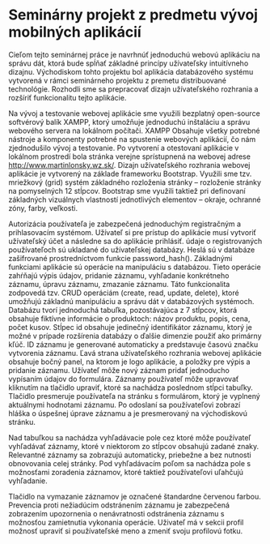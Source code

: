 # Seminárny projekt z predmetu vývoj mobilných aplikácií
Cieľom tejto seminárnej práce je navrhnúť jednoduchú webovú aplikáciu na správu dát, ktorá bude spĺňať základné princípy užívateľsky intuitívneho dizajnu. Východiskom tohto projektu bol aplikácia databázového systému vytvorená v rámci seminárneho projektu z premetu distribuované technológie. Rozhodli sme sa prepracovať dizajn užívateľského rozhrania a rozšíriť funkcionalitu tejto aplikácie.

Na vývoj a testovanie webovej aplikácie sme využili bezplatný open-source softvérový balík XAMPP, ktorý umožňuje jednoduchú inštaláciu a správu webového servera na lokálnom počítači. XAMPP Obsahuje všetky potrebné nástroje a komponenty potrebné na spustenie webových aplikácií, čo nám zjednodušilo vývoj a testovanie. Po vytvorení a otestovaní aplikácie v lokálnom prostredí bola stránka verejne sprístupnená na webovej adrese http://www.martinlonsky.wz.sk/. 
Dizajn užívateľského rozhrania webovej aplikácie je vytvorený na základe frameworku Bootstrap. Využili sme tzv. mriežkový (grid) systém základného rozloženia stránky – rozloženie stránky na pomyselných 12 stĺpcov. Bootstrap sme využili taktiež pri definovaní základných vizuálnych vlastností jednotlivých elementov – okraje, ochranné zóny, farby, veľkosti.

Autorizácia používateľa je zabezpečená jednoduchým registračným a prihlasovacím systémom. Užívateľ si pre prístup do aplikácie musí vytvoriť užívateľský účet a následne sa do aplikácie prihlásiť. údaje o registrovaných používateľoch sú ukladané do užívateľskej databázy. Heslá sú v databáze zašifrované prostredníctvom funkcie password_hash().  Základnými funkciami aplikácie sú operácie na manipuláciu s databázou. Tieto operácie zahŕňajú výpis údajov, pridanie záznamu, vyhľadanie konkrétneho záznamu, úpravu záznamu, zmazanie záznamu. Táto funkcionalita zodpovedá tzv. CRUD operáciám (create, read, update, delete), ktoré umožňujú základnú manipuláciu a správu dát v databázových systémoch. Databázu tvorí jednoduchá tabuľka, pozostávajúca z 7 stĺpcov, ktorá obsahuje fiktívne informácie o produktoch: názov produktu, popis, cena, počet kusov. Stĺpec id obsahuje jedinečný identifikátor záznamu, ktorý je možné v prípade rozšírenia databázy o ďalšie dimenzie použiť ako primárny kľúč. ID záznamu je generované automaticky a predstavuje časovú značku vytvorenia záznamu.
Ľavá strana užívateľského rozhrania webovej aplikácie obsahuje bočný panel, na ktorom je logo aplikácie, a položky pre výpis a pridanie záznamu. Užívateľ môže nový záznam pridať jednoducho vypísaním údajov do formulára.
Záznamy používateľ môže upravovať kliknutím na tlačidlo upraviť, ktoré sa nachádza poslednom stĺpci tabuľky. Tlačidlo presmeruje používateľa na stránku s formulárom, ktorý je vyplnený aktuálnymi hodnotami záznamu. Po odoslaní sa používateľovi zobrazí hláška o úspešnej úprave záznamu a je presmerovaný na východiskovú stránku.

Nad tabuľkou sa nachádza vyhľadávacie pole cez ktoré môže používateľ vyhľadávať záznamy, ktoré v niektorom zo stĺpcov obsahujú zadané znaky. Relevantné záznamy sa zobrazujú automaticky, priebežne a bez nutnosti obnovovania celej stránky. Pod vyhľadávacím poľom sa nachádza pole s možnosťami zoradenia záznamov, ktoré taktiež používateľovi uľahčujú vyhľadanie.

Tlačidlo na vymazanie záznamov je označené štandardne červenou farbou. Prevencia proti nežiadúcim odstránením záznamu je zabezpečená zobrazením upozornenia o nenávratnosti odstránenia záznamu s možnosťou zamietnutia vykonania operácie. 
Uživateľ má v sekcii profil možnosť upraviť si používateľské meno a zmeniť svoju profilovú fotku.


